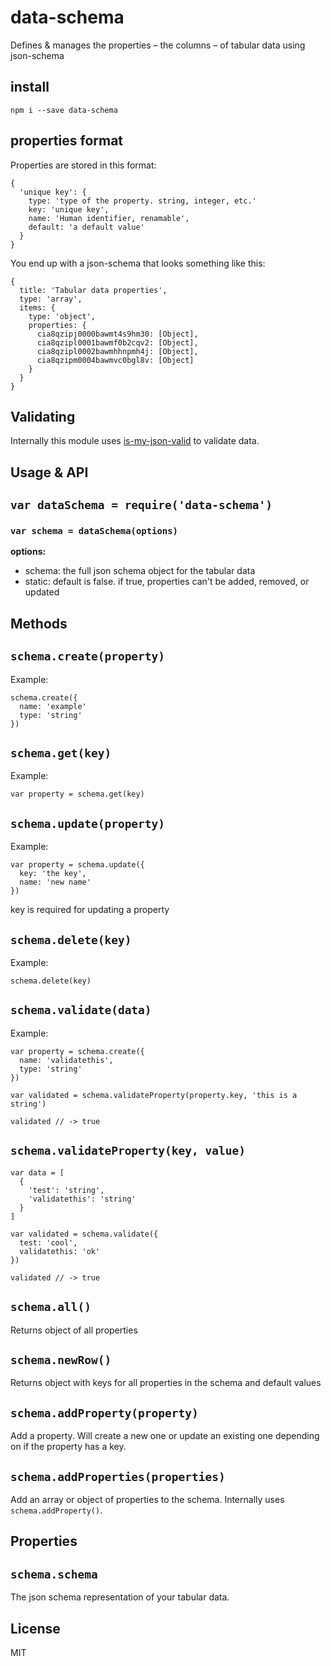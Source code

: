 # data-schema

Defines & manages the properties – the columns – of tabular data using json-schema

## install

```
npm i --save data-schema
```

## properties format

Properties are stored in this format:

```
{
  'unique key': {
    type: 'type of the property. string, integer, etc.'
    key: 'unique key',
    name: 'Human identifier, renamable',
    default: 'a default value'
  }
}
```

You end up with a json-schema that looks something like this:

```
{ 
  title: 'Tabular data properties',
  type: 'array',
  items: { 
    type: 'object',
    properties: {
      cia8qzipj0000bawmt4s9hm30: [Object],
      cia8qzipl0001bawmf0b2cqv2: [Object],
      cia8qzipl0002bawmhhnpmh4j: [Object],
      cia8qzipm0004bawmvc0bgl8v: [Object] 
    } 
  } 
}
```

## Validating

Internally this module uses [is-my-json-valid](http://npmjs.org/is-my-json-valid) to validate data.

## Usage & API

## `var dataSchema = require('data-schema')`

### `var schema = dataSchema(options)`

**options:**  
  - schema: the full json schema object for the tabular data
  - static: default is false. if true, properties can't be added, removed, or updated

## Methods

## `schema.create(property)`

Example:

```
schema.create({
  name: 'example'
  type: 'string'
})
```

## `schema.get(key)`

Example:

```
var property = schema.get(key)
```

## `schema.update(property)`

Example:

```
var property = schema.update({
  key: 'the key',
  name: 'new name'
})
```

key is required for updating a property

## `schema.delete(key)`

Example:

```
schema.delete(key)
```

## `schema.validate(data)`

Example:

```
var property = schema.create({
  name: 'validatethis',
  type: 'string'
})

var validated = schema.validateProperty(property.key, 'this is a string')

validated // -> true
```

## `schema.validateProperty(key, value)`

```
var data = [
  {
    'test': 'string',
    'validatethis': 'string'
  }
]

var validated = schema.validate({
  test: 'cool',
  validatethis: 'ok'
})

validated // -> true
```

## `schema.all()`

Returns object of all properties

## `schema.newRow()`

Returns object with keys for all properties in the schema and default values

## `schema.addProperty(property)`

Add a property. Will create a new one or update an existing one depending on if the property has a key.

## `schema.addProperties(properties)`

Add an array or object of properties to the schema. Internally uses `schema.addProperty()`.

## Properties

## `schema.schema`

The json schema representation of your tabular data.

## License

MIT
